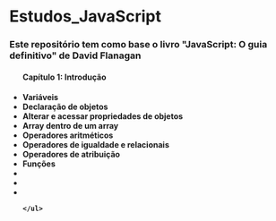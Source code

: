 # Estudos_JavaScript

<h3> Este repositório tem como base o livro "JavaScript: O guia definitivo" de David Flanagan </h3>
   <ul> 
   <h4> Capítulo 1: Introdução <h4>
    <li> Variáveis </li>
    <li> Declaração de objetos </li>
    <li> Alterar e acessar propriedades de objetos </li>
    <li> Array dentro de um array </li>
    <li> Operadores aritméticos </li>
    <li> Operadores de igualdade e relacionais </li>
    <li> Operadores de atribuição </li>
    <li> Funções</li>
    <li> </li>
    <li> </li>
    <li> </li>
      
      
    </ul>
   
